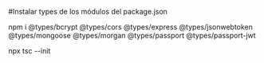 #Instalar types de los módulos del package.json

npm i @types/bcrypt @types/cors @types/express @types/jsonwebtoken @types/mongoose @types/morgan @types/passport @types/passport-jwt

npx tsc --init
